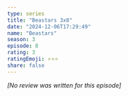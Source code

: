 ```yaml
---
type: series
title: "Beastars 3x8"
date: "2024-12-06T17:29:49"
name: "Beastars"
season: 3
episode: 8
rating: 3
ratingEmoji: ⭐️⭐️⭐️
share: false
---
```


*[No review was written for this episode]*
